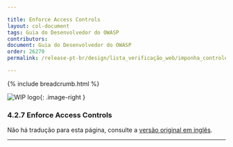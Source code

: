```yaml
---

title: Enforce Access Controls
layout: col-document
tags: Guia do Desenvolvedor do OWASP
contributors:
document: Guia do Desenvolvedor do OWASP
order: 26270
permalink: /release-pt-br/design/lista_verificação_web/imponha_controles_accesso/

---
```


{% include breadcrumb.html %}

<style type="text/css">
.image-right {
  height: 180px;
  display: block;
  margin-left: auto;
  margin-right: auto;
  float: right;
}
</style>

![WIP logo](../../../assets/images/dg_wip.png "Trabalho em andamento"){: .image-right }

### 4.2.7 Enforce Access Controls

Não há tradução para esta página, consulte a [versão original em inglês][release060207].

----

[release060207]: https://github.com/OWASP/www-project-developer-guide/blob/main/draft/06-design/02-web-app-checklist/07-access-controls.md

